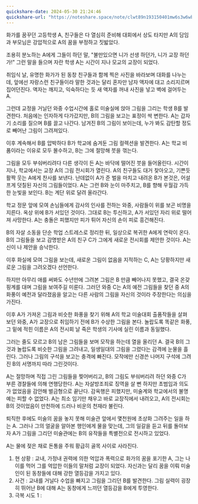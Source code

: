 ```yaml
---
quickshare-date: 2024-05-30 21:24:46
quickshare-url: "https://noteshare.space/note/clwt89n193150401mw6s3w6wb2#+31u8ZSmjCOp6/X1AMcVqFr2FcxKhUUX6GsuB4uCi6s"
---
```

화가를 꿈꾸던 고등학생 A, 친구들은 다 열심히 준비해 대회에서 상도 타지만 A의 담임과 부모님은 강압적으로 A의 꿈을 부정하고 짓밟았다.

조용히 분노하는 A에게 그들이 하던 말, "불만있으면 니가 선생 하던가, 니가 교장 하던가!" 그런 말을 들으며 자란 학생 A는 시간이 지나 모교의 교장이 되었다.

취임식 날, 유명한 화가가 된 동창 친구들과 함께 찍은 사진을 바라보며 대화를 나누는데, 앞에선 자랑스런 친구들이라 말한 것과는 달리 혼자만 남자 액자에 대고 소리지르며 집어던진다. 액자는 깨지고, 익숙하다는 듯 새 액자를 꺼내 사진을 넣고 벽에 걸어두는 A.

그런데 교정을 거닐던 와중 수업시간에 홀로 미술실에 앉아 그림을 그리는 학생 B를 발견한다. 처음에는 인자하게 다가갔지만, B의 그림을 보고는 표정이 싹 변한다. A는 갑자기 소리를 질으며 B를 끌고 나간다. 남겨진 B의 그림이 보이는데, 누가 봐도 감탄할 정도로 빼어난 그림이 그려져있다.

이후 계속해서 B를 압박하다 B가 학교에 숨겨둔 그림 컬렉션을 발견한다. A는 학교 비품이라는 이유로 모두 몰수하고, B는 그에 절망해 붓을 꺾는다.

그림을 모두 부숴버리려다 다른 생각이 든 A는 바닥에 떨어진 붓을 들어올린다. 시간이 지나, 학교에서는 교장 A의 그림 전시회가 열린다. A의 친구들도 대거 찾아오고, 기쁜듯 활짝 웃는 A에게 찬사를 보낸다. 난데없이 A가 준 벌을 마치고 내려온 B가 본것은, 어설프게 덧칠된 자신의 그림들이었다. A는 그런 B와 눈이 마주치고, B를 향해 우월감 가득한 눈빛을 보인다. B는 계단 위로 달려 올라간다.

학교 정문 앞에 모여 손님들에게 감사의 인사를 전하는 와중, 사람들이 위를 보곤 비명을 지른다. 옥상 위에 B가 서있던 것이다. 그대로 B는 투신하고, A가 서있던 자리 위로 떨어져 사망한다. A는 충돌은 피했지만 피가 튀어 자신의 손이 피로 흥건해진다.

B의 자살 소동을 단순 학업 스트레스로 정리한 뒤, 일상으로 복귀한 A에게 연락이 온다. B의 그림들을 보고 감명받은 A의 친구 C가 그에게 새로운 전시회를 제안한 것이다. A는 신이 나 제안을 승낙한다.

이후 화실에 모여 그림을 보는데, 새로운 그림이 없음을 지적하는 C, A는 당황하지만 새로운 그림을 그려오겠다 선언한다.

하지만 아무리 애를 써봐도 수년만에 그려본 그림은 B 만큼 빼어나지 못했고, 결국 온갖 핑계를 대며 그림을 보여주길 미룬다. 그러던 와중 C는 A의 예전 그림들을 찾던 중 A의 화풍이 예전과 달라졌음을 알고는 다른 사람의 그림을 자신의 것이라 주장한다는 의심을 가진다.

이후 A가 가져온 그림과 비슷한 화풍을 찾기 위해 A의 학교 미술대회 출품작들을 살펴보던 와중, A가 교장으로 취임하기 전에 B가 수상한 그림을 본다. 놀랍도록 똑같은 화풍, 그 밑에 적힌 이름은 A의 전시회 날 죽은 학생의 기사에 실린 이름과 동일했다.

그러는 줄도 모르고 B의 남은 그림들을 보며 모작을 하는데 열을 올리던 A. 결국 B의 그것과 놀랍도록 비슷한 그림을 그려내고, 일생일대의 그림을 그렸다는 감격에 눈물을 흘린다. 그러나 그림의 구석을 보고는 충격에 빠진다. 모작에만 신경쓴 나머지 구석에 그려진 B의 서명까지 따라 그린것이다.

A는 절망하며 직접 그린 그림들을 찢어버리고, B의 그림도 부숴버리려 하던 와중 C가 부른 경찰들에 의해 연행당한다. A는 자살방조죄로 징역을 살 뻔 하지만 초범임과 의도가 없었음을 감안해 벌금형으로 끝난다. 감옥행은 피했지만, 미술계와 학교에서의 불명예는 피할 수 없었다. A는 최소 임기만 채우고 바로 교장직에서 내려오고, A의 전시회는 B의 것이었음이 만천하에 드러나 비운의 천재라 불린다.

퇴직한 후에도 미술의 꿈을 놓지 못해 미술관 앞에서 몇천원에 초상화 그려주는 일을 하는 A. 그러나 그의 얼굴을 알아본 행인에게 물을 맞는데, 그의 일갈을 듣고 뒤를 돌아보자 A가 그림을 그리던 미술관에는 B의 유작들을 특별전으로 전시하고 있었다.

A는 물에 젖은 채로 돈통을 주워 황급히 골목 사이로 사라진다.

1. 현 상황 : 교내, 가정내 권력에 의한 억압과 폭력으로 화가의 꿈을 포기한 A, 그는 나이를 먹어 그를 억압한 이들의 말처럼 교장이 되었다. 자신과는 달리 꿈을 이뤄 미술인이 된 동창들에 대해 강한 열등감을 가지고 있다.
2. 사건 : 교내를 거닐다 수업을 빠지고 그림을 그리던 B를 발견한다. 그림 실력이 굉장히 뛰어난 B에 대해 A는 동창에게 느끼던 열등감을 B에게 투영한다.
3. 극복 시도 1 : 